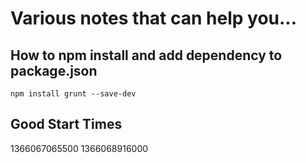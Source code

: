 # Various notes that can help you...

## How to npm install and add dependency to package.json

```
npm install grunt --save-dev
```

## Good Start Times

1366067065500
1366068916000

